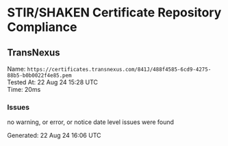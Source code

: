 # STIR/SHAKEN Certificate Repository Compliance

## TransNexus

Name: `https://certificates.transnexus.com/841J/488f4585-6cd9-4275-88b5-b0b0022f4e85.pem`\
Tested At: 22 Aug 24 15:28 UTC\
Time: 20ms

### Issues

no warning, or error, or notice date level issues were found

Generated: 22 Aug 24 16:06 UTC